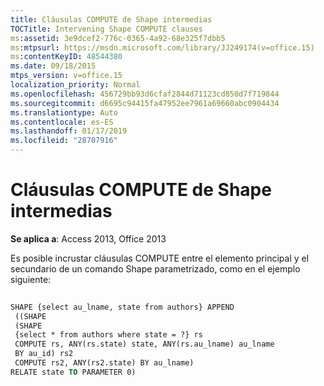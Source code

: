 ```yaml
---
title: Cláusulas COMPUTE de Shape intermedias
TOCTitle: Intervening Shape COMPUTE clauses
ms:assetid: 3e9dcef2-776c-0365-4a92-68e325f7dbb5
ms:mtpsurl: https://msdn.microsoft.com/library/JJ249174(v=office.15)
ms:contentKeyID: 48544380
ms.date: 09/18/2015
mtps_version: v=office.15
localization_priority: Normal
ms.openlocfilehash: 456729bb93d6cfaf2844d71123cd850d7f719844
ms.sourcegitcommit: d6695c94415fa47952ee7961a69660abc0904434
ms.translationtype: Auto
ms.contentlocale: es-ES
ms.lasthandoff: 01/17/2019
ms.locfileid: "28707916"
---
```

# <a name="intervening-shape-compute-clauses"></a>Cláusulas COMPUTE de Shape intermedias


**Se aplica a**: Access 2013, Office 2013

Es posible incrustar cláusulas COMPUTE entre el elemento principal y el secundario de un comando Shape parametrizado, como en el ejemplo siguiente:

```vb 
 
SHAPE {select au_lname, state from authors} APPEND 
 ((SHAPE 
 (SHAPE 
 {select * from authors where state = ?} rs 
 COMPUTE rs, ANY(rs.state) state, ANY(rs.au_lname) au_lname 
 BY au_id) rs2 
 COMPUTE rs2, ANY(rs2.state) BY au_lname) 
RELATE state TO PARAMETER 0) 
```

